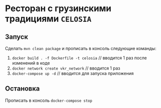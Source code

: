 # Ресторан с грузинскими традициями `CELOSIA`
## Запуск
Сделать `mvn clean package` и прописать в консоль следующие команды:
1) `docker build . -f Dockerfile -t celosia` // вводится 1 раз после изменений в коде
2) `docker network create vkr_network` // вводится 1 раз
3) `docker-compose up -d` // вводится для запуска приложения

## Остановка
Прописать в консоль `docker-compose stop`